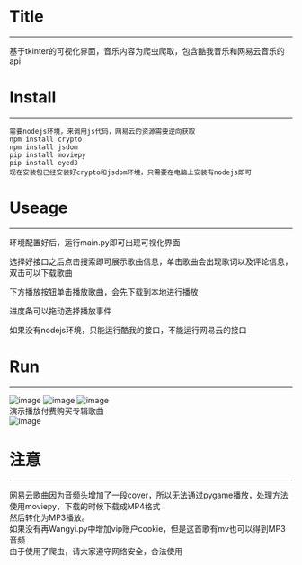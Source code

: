 # Title

***

基于tkinter的可视化界面，音乐内容为爬虫爬取，包含酷我音乐和网易云音乐的api

# Install

***

    需要nodejs环境，来调用js代码，网易云的资源需要逆向获取
    npm install crypto
    npm install jsdom
    pip install moviepy
    pip install eyed3
    现在安装包已经安装好crypto和jsdom环境，只需要在电脑上安装有nodejs即可

# Useage

***

环境配置好后，运行main.py即可出现可视化界面

选择好接口之后点击搜索即可展示歌曲信息，单击歌曲会出现歌词以及评论信息，双击可以下载歌曲

下方播放按钮单击播放歌曲，会先下载到本地进行播放

进度条可以拖动选择播放事件

如果没有nodejs环境，只能运行酷我的接口，不能运行网易云的接口

# Run

***
![image](https://user-images.githubusercontent.com/100206449/219686284-d8dbe446-59f1-4cc8-bdca-d961c3c23f91.png)
![image](https://user-images.githubusercontent.com/100206449/219686324-61f80988-7175-48cd-ba56-6e03c781e342.png)
![image](https://user-images.githubusercontent.com/100206449/219686382-8061ec40-f4c3-4a7f-9f69-f91439c2b433.png)
</br>演示播放付费购买专辑歌曲</br>
![image](https://user-images.githubusercontent.com/100206449/219686598-fbeace3c-d7cc-4caa-aedf-2ca5c5c5bd95.png)

# 注意

***
网易云歌曲因为音频头增加了一段cover，所以无法通过pygame播放，处理方法使用moviepy，下载的时候下载成MP4格式
</br>然后转化为MP3播放。
</br>如果没有再Wangyi.py中增加vip账户cookie，但是这首歌有mv也可以得到MP3音频
</br>由于使用了爬虫，请大家遵守网络安全，合法使用
